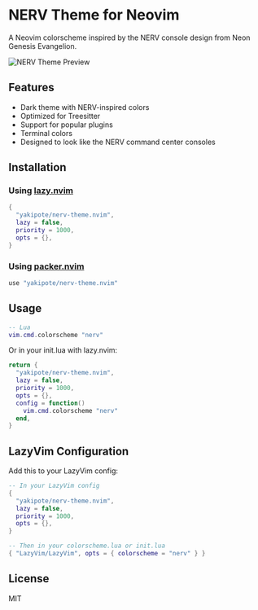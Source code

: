 # NERV Theme for Neovim

A Neovim colorscheme inspired by the NERV console design from Neon Genesis Evangelion.

![NERV Theme Preview](https://raw.githubusercontent.com/yakipote/nerv-theme.nvim/main/preview.png)

## Features

- Dark theme with NERV-inspired colors
- Optimized for Treesitter
- Support for popular plugins
- Terminal colors
- Designed to look like the NERV command center consoles

## Installation

### Using [lazy.nvim](https://github.com/folke/lazy.nvim)

```lua
{
  "yakipote/nerv-theme.nvim",
  lazy = false,
  priority = 1000,
  opts = {},
}
```

### Using [packer.nvim](https://github.com/wbthomason/packer.nvim)

```lua
use "yakipote/nerv-theme.nvim"
```

## Usage

```lua
-- Lua
vim.cmd.colorscheme "nerv"
```

Or in your init.lua with lazy.nvim:

```lua
return {
  "yakipote/nerv-theme.nvim",
  lazy = false,
  priority = 1000,
  opts = {},
  config = function()
    vim.cmd.colorscheme "nerv"
  end,
}
```

## LazyVim Configuration

Add this to your LazyVim config:

```lua
-- In your LazyVim config
{
  "yakipote/nerv-theme.nvim",
  lazy = false,
  priority = 1000,
  opts = {},
}

-- Then in your colorscheme.lua or init.lua
{ "LazyVim/LazyVim", opts = { colorscheme = "nerv" } }
```

## License

MIT